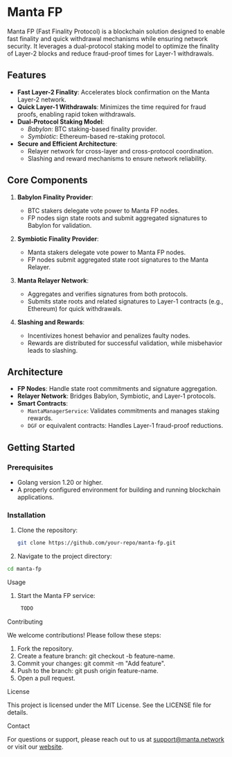 # Manta FP

Manta FP (Fast Finality Protocol) is a blockchain solution designed to enable fast finality and quick withdrawal mechanisms while ensuring network security. It leverages a dual-protocol staking model to optimize the finality of Layer-2 blocks and reduce fraud-proof times for Layer-1 withdrawals.

## Features

- **Fast Layer-2 Finality**: Accelerates block confirmation on the Manta Layer-2 network.
- **Quick Layer-1 Withdrawals**: Minimizes the time required for fraud proofs, enabling rapid token withdrawals.
- **Dual-Protocol Staking Model**:
    - *Babylon*: BTC staking-based finality provider.
    - *Symbiotic*: Ethereum-based re-staking protocol.
- **Secure and Efficient Architecture**:
    - Relayer network for cross-layer and cross-protocol coordination.
    - Slashing and reward mechanisms to ensure network reliability.

## Core Components

1. **Babylon Finality Provider**:
    - BTC stakers delegate vote power to Manta FP nodes.
    - FP nodes sign state roots and submit aggregated signatures to Babylon for validation.

2. **Symbiotic Finality Provider**:
    - Manta stakers delegate vote power to Manta FP nodes.
    - FP nodes submit aggregated state root signatures to the Manta Relayer.

3. **Manta Relayer Network**:
    - Aggregates and verifies signatures from both protocols.
    - Submits state roots and related signatures to Layer-1 contracts (e.g., Ethereum) for quick withdrawals.

4. **Slashing and Rewards**:
    - Incentivizes honest behavior and penalizes faulty nodes.
    - Rewards are distributed for successful validation, while misbehavior leads to slashing.

## Architecture

- **FP Nodes**: Handle state root commitments and signature aggregation.
- **Relayer Network**: Bridges Babylon, Symbiotic, and Layer-1 protocols.
- **Smart Contracts**:
    - `MantaManagerService`: Validates commitments and manages staking rewards.
    - `DGF` or equivalent contracts: Handles Layer-1 fraud-proof reductions.

## Getting Started

### Prerequisites

- Golang version 1.20 or higher.
- A properly configured environment for building and running blockchain applications.

### Installation

1. Clone the repository:
   ```bash
   git clone https://github.com/your-repo/manta-fp.git
   ```
2.	Navigate to the project directory:
   ```bash
  cd manta-fp
   ```
Usage

1. Start the Manta FP service:

   ```bash
    TODO
   ```

Contributing

We welcome contributions! Please follow these steps:
1.	Fork the repository.
2.	Create a feature branch: git checkout -b feature-name.
3.	Commit your changes: git commit -m "Add feature".
4.	Push to the branch: git push origin feature-name.
5.	Open a pull request.

License

This project is licensed under the MIT License. See the LICENSE file for details.

Contact

For questions or support, please reach out to us at support@manta.network or visit our [website](https://manta.network/).